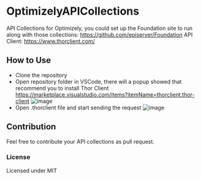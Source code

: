 # OptimizelyAPICollections
API Collections for Optimizely, you could set up the Foundation site to run along with those collections:
https://github.com/episerver/Foundation
API Client: https://www.thorclient.com/

## How to Use
- Clone the repository 
- Open repository folder in VSCode, there will a popup showed that recommend you to install Thor Client
  https://marketplace.visualstudio.com/items?itemName=thorclient.thor-client
  ![image](https://github.com/user-attachments/assets/9e5daedd-2686-41ca-836f-d32ac84906b8)
- Open .thorclient file and start sending the request
  ![image](https://github.com/user-attachments/assets/6d97d03d-c089-4931-baf7-9751f4cf92d0)



## Contribution
Feel free to contribute your API collections as pull request.


### License
Licensed under MIT

